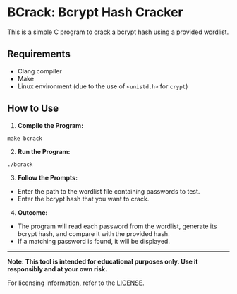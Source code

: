 # BCrack: Bcrypt Hash Cracker

This is a simple C program to crack a bcrypt hash using a provided wordlist.

## Requirements

- Clang compiler
- Make
- Linux environment (due to the use of `<unistd.h>` for `crypt`)

## How to Use

1. **Compile the Program:**

```
make bcrack
```

2. **Run the Program:**

```
./bcrack
```

3. **Follow the Prompts:**

- Enter the path to the wordlist file containing passwords to test.
- Enter the bcrypt hash that you want to crack.

4. **Outcome:**

- The program will read each password from the wordlist, generate its bcrypt hash, and compare it with the provided hash.
- If a matching password is found, it will be displayed.

---

**Note: This tool is intended for educational purposes only. Use it responsibly and at your own risk.**

For licensing information, refer to the [LICENSE](LICENSE).